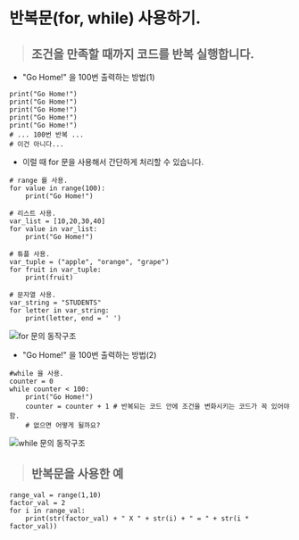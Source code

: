 # 반복문(for, while) 사용하기.

> ## 조건을 만족할 때까지 코드를 반복 실행합니다.

- "Go Home!" 을 100번 출력하는 방법(1)

```
print("Go Home!")
print("Go Home!")
print("Go Home!")
print("Go Home!")
print("Go Home!")
# ... 100번 반복 ...
# 이건 아니다...
```

- 이럴 때 for 문을 사용해서 간단하게 처리할 수 있습니다.
```
# range 를 사용.
for value in range(100):
    print("Go Home!")    

# 리스트 사용.
var_list = [10,20,30,40]
for value in var_list:
    print("Go Home!")

# 튜플 사용.
var_tuple = ("apple", "orange", "grape")
for fruit in var_tuple:
    print(fruit)

# 문자열 사용.
var_string = "STUDENTS"
for letter in var_string:
    print(letter, end = ' ')
```

![for 문의 동작구조](https://dojang.io/pluginfile.php/13592/mod_page/content/4/016002.png)























- "Go Home!" 을 100번 출력하는 방법(2)
```
#while 을 사용.
counter = 0
while counter < 100:
    print("Go Home!")
    counter = counter + 1 # 반복되는 코드 안에 조건을 변화시키는 코드가 꼭 있어야 함.
    # 없으면 어떻게 될까요?
```

![while 문의 동작구조](https://dojang.io/pluginfile.php/13600/mod_page/content/3/017001.png)




















> ## 반복문을 사용한 예
```
range_val = range(1,10)
factor_val = 2
for i in range_val:
    print(str(factor_val) + " X " + str(i) + " = " + str(i * factor_val))
```